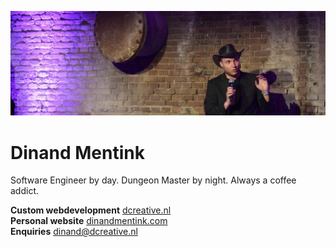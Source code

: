 ![Dinand Mentink](./dinand-mentink-banner.jpg)

# Dinand Mentink
Software Engineer by day. Dungeon Master by night. Always a coffee addict.

**Custom webdevelopment** [dcreative.nl](https://www.dcreative.nl)  
**Personal website** [dinandmentink.com](https://www.dinandmentink.com)  
**Enquiries** dinand@dcreative.nl
